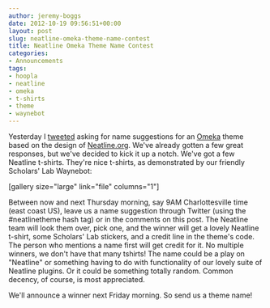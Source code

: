 ```yaml
---
author: jeremy-boggs
date: 2012-10-19 09:56:51+00:00
layout: post
slug: neatline-omeka-theme-name-contest
title: Neatline Omeka Theme Name Contest
categories:
- Announcements
tags:
- hoopla
- neatline
- omeka
- t-shirts
- theme
- waynebot
---
```


Yesterday I [tweeted](https://twitter.com/clioweb/status/258958763975909376) asking for name suggestions for an [Omeka](http://omeka.org) theme based on the design of [Neatline.org](http://neatline.org). We've already gotten a few great responses, but we've decided to kick it up a notch. We've got a few Neatline t-shirts. They're nice t-shirts, as demonstrated by our friendly Scholars' Lab Waynebot:

[gallery size="large" link="file" columns="1"]

Between now and next Thursday morning, say 9AM Charlottesville time (east coast US), leave us a name suggestion through Twitter (using the #neatlinetheme hash tag) or in the comments on this post. The Neatline team will look them over, pick one, and the winner will get a lovely Neatline t-shirt, some Scholars' Lab stickers, and a credit line in the theme's code. The person who mentions a name first will get credit for it. No multiple winners, we don't have that many tshirts! The name could be a play on "Neatline" or something having to do with functionality of our lovely suite of Neatline plugins. Or it could be something totally random. Common decency, of course, is most appreciated.

We'll announce a winner next Friday morning. So send us a theme name!

